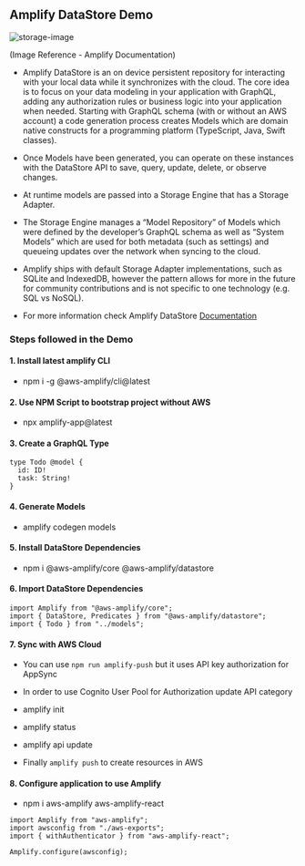 ## Amplify DataStore Demo

![storage-image](https://aws-amplify.github.io/docs/images/sync.png)

(Image Reference - Amplify Documentation)

- Amplify DataStore is an on device persistent repository for interacting with your local data while it synchronizes with the cloud. The core idea is to focus on your data modeling in your application with GraphQL, adding any authorization rules or business logic into your application when needed. Starting with GraphQL schema (with or without an AWS account) a code generation process creates Models which are domain native constructs for a programming platform (TypeScript, Java, Swift classes).

- Once Models have been generated, you can operate on these instances with the DataStore API to save, query, update, delete, or observe changes.

- At runtime models are passed into a Storage Engine that has a Storage Adapter.

- The Storage Engine manages a “Model Repository” of Models which were defined by the developer’s GraphQL schema as well as “System Models” which are used for both metadata (such as settings) and queueing updates over the network when syncing to the cloud.

- Amplify ships with default Storage Adapter implementations, such as SQLite and IndexedDB, however the pattern allows for more in the future for community contributions and is not specific to one technology (e.g. SQL vs NoSQL).

- For more information check Amplify DataStore [Documentation](https://aws-amplify.github.io/docs/js/datastore)

### Steps followed in the Demo

#### 1. Install latest amplify CLI

- npm i -g @aws-amplify/cli@latest

#### 2. Use NPM Script to bootstrap project without AWS

- npx amplify-app@latest

#### 3. Create a GraphQL Type

```
type Todo @model {
  id: ID!
  task: String!
}
```

#### 4. Generate Models

- amplify codegen models

#### 5. Install DataStore Dependencies

- npm i @aws-amplify/core @aws-amplify/datastore

#### 6. Import DataStore Dependencies

```
import Amplify from "@aws-amplify/core";
import { DataStore, Predicates } from "@aws-amplify/datastore";
import { Todo } from "../models";
```

#### 7. Sync with AWS Cloud

- You can use `npm run amplify-push` but it uses API key authorization for AppSync

- In order to use Cognito User Pool for Authorization update API category

- amplify init

- amplify status

- amplify api update

* Finally `amplify push` to create resources in AWS

#### 8. Configure application to use Amplify

- npm i aws-amplify aws-amplify-react

```
import Amplify from "aws-amplify";
import awsconfig from "./aws-exports";
import { withAuthenticator } from "aws-amplify-react";

Amplify.configure(awsconfig);

```
